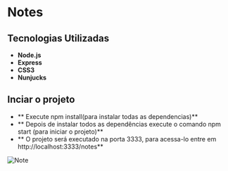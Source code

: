 # Notes


## Tecnologias Utilizadas

- **Node.js**
- **Express**
- **CSS3**
- **Nunjucks**


## Inciar o projeto

- ** Execute npm install(para instalar todas as dependencias)**
- ** Depois de instalar todos as dependências execute o comando npm start (para iniciar o projeto)**
- ** O projeto será executado na porta 3333, para acessa-lo entre em http://localhost:3333/notes**


![Note](https://user-images.githubusercontent.com/50875594/84688586-f6528a80-af15-11ea-868e-a1b260a5280d.png)
